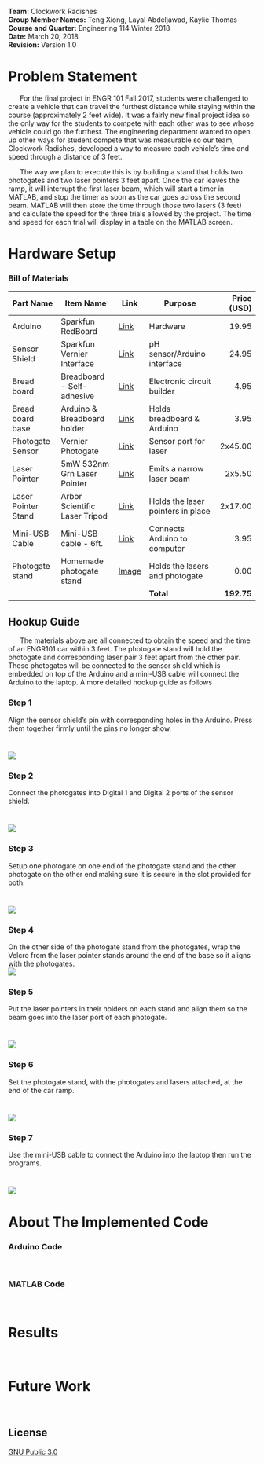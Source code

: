 **Team:** Clockwork Radishes <br />
**Group Member Names:** Teng Xiong, Layal Abdeljawad, Kaylie Thomas <br />
**Course and Quarter:** Engineering 114 Winter 2018 <br />
**Date:** March 20, 2018   <br />
**Revision:** Version 1.0   <br />

# Problem Statement
&nbsp;&nbsp;&nbsp;&nbsp;&nbsp;&nbsp;For the final project in ENGR 101 Fall 2017, students were challenged to create a vehicle that can travel the furthest distance while staying within the course (approximately 2 feet wide). It was a fairly new final project idea so the only way for the students to compete with each other was to see whose vehicle could go the furthest. The engineering department wanted to open up other ways for student compete that was measurable so our team, Clockwork Radishes, developed a way to measure each vehicle’s time and speed through a distance of 3 feet.

&nbsp;&nbsp;&nbsp;&nbsp;&nbsp;&nbsp;The way we plan to execute this is by building a stand that holds two photogates and two laser pointers 3 feet apart. Once the car leaves the ramp, it will interrupt the first laser beam, which will start a timer in MATLAB, and stop the timer as soon as the car goes across the second beam. MATLAB will then store the time through those two lasers (3 feet) and calculate the speed for the three trials allowed by the project. The time and speed for each trial will display in a table on the MATLAB screen. 

# Hardware Setup
### Bill of Materials
|Part Name       |Item Name                   |Link|Purpose                     |Price (USD)|
|----------------|----------------------------|----|----------------------------|----------:|
|Arduino         |Sparkfun RedBoard           |[Link](https://www.sparkfun.com/products/13975)|Hardware                    |19.95      |
|Sensor Shield   |Sparkfun Vernier Interface  |[Link](https://www.sparkfun.com/products/12858)    |pH sensor/Arduino interface |24.95      |
|Bread board     |Breadboard - Self-adhesive  |[Link](https://www.sparkfun.com/products/12002)    |Electronic circuit builder  |4.95       |
|Bread board base|Arduino & Breadboard holder |[Link](https://www.sparkfun.com/products/11235)    |Holds breadboard & Arduino  |3.95       |
|Photogate Sensor|Vernier Photogate |[Link](https://www.vernier.com/products/sensors/vpg-btd/)    |Sensor port for laser  |2x45.00       |
|Laser Pointer|5mW 532nm Grn Laser Pointer |[Link](https://www.bestlaserpointers.com/5mw-532nm-green-laser-pointer-pen-shape-black.html?gclid=EAIaIQobChMI6--p5_Ln2QIVhyu9Ch34VA71EAkYAiABEgLOGfD_BwE)    |Emits a narrow laser beam  |2x5.50       |
|Laser Pointer Stand  |Arbor Scientific Laser Tripod       |[Link](https://www.arborsci.com/laser-tripod.html)    |Holds the laser pointers in place|2x17.00       |
|Mini-USB Cable  |Mini-USB cable - 6ft.       |[Link](https://www.sparkfun.com/products/11301)    |Connects Arduino to computer|3.95       |
|Photogate stand  |Homemade photogate stand       |[Image](https://raw.githubusercontent.com/ClockworkRadishes/Car_timing_speed_project/master/Images/photogatestand.jpg)    |Holds the lasers and photogate|0.00       |
|                |                            |    |**Total**                       |**192.75**     |

 ## Hookup Guide
&nbsp;&nbsp;&nbsp;&nbsp;&nbsp;&nbsp;The materials above are all connected to obtain the speed and the time of an ENGR101 car within 3 feet. The photogate stand will hold the photogate and corresponding laser pair 3 feet apart from the other pair. Those photogates will be connected to the sensor shield which is embedded on top of the Arduino and a mini-USB cable will connect the Arduino to the laptop.  A more detailed hookup guide as follows

### Step 1
Align the sensor shield’s pin with corresponding holes in the Arduino. Press them together firmly until the pins no longer show.
# ![](/Images/arduinoandshield.png)


### Step 2
Connect the photogates into Digital 1 and Digital 2 ports of the sensor shield.  
# ![](/Images/digitalports.png)


### Step 3
Setup one photogate on one end of the photogate stand and the other photogate on the other end making sure it is secure in the slot provided for both.
# ![](/Images/photogate.png)


### Step 4
On the other side of the photogate stand from the photogates, wrap the Velcro from the laser pointer stands around the end of the base so it aligns with the photogates. <br />
![](/Images/laserstand.png)


### Step 5
Put the laser pointers in their holders on each stand and align them so the beam goes into the laser port of each photogate.
# ![](/Images/alignlaser.png)


### Step 6
Set the photogate stand, with the photogates and lasers attached, at the end of the car ramp.
# ![](/Images/)


### Step 7
Use the mini-USB cable to connect the Arduino into the laptop then run the programs.
# ![](/Images/usb.png)


# About The Implemented Code
### Arduino Code
&nbsp;&nbsp;&nbsp;&nbsp;&nbsp;&nbsp;
### MATLAB Code
&nbsp;&nbsp;&nbsp;&nbsp;&nbsp;&nbsp;


# Results
&nbsp;&nbsp;&nbsp;&nbsp;&nbsp;&nbsp;


# Future Work
&nbsp;&nbsp;&nbsp;&nbsp;&nbsp;&nbsp;


## License

[GNU Public 3.0](LICENSE)
